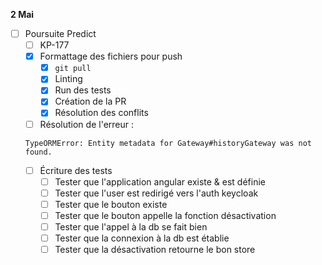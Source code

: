 **2 Mai**
- [ ] Poursuite Predict
    - [ ] KP-177
    - [x] Formattage des fichiers pour push 
        - [x] ```git pull```
        - [x] Linting
        - [x] Run des tests
        - [x] Création de la PR
        - [x] Résolution des conflits
    - [ ] Résolution de l'erreur : 
    ```
    TypeORMError: Entity metadata for Gateway#historyGateway was not found.
    ```
    - [ ] Écriture des tests
        - [ ] Tester que l'application angular existe & est définie
        - [ ] Tester que l'user est redirigé vers l'auth keycloak
        - [ ] Tester que le bouton existe
        - [ ] Tester que le bouton appelle la fonction désactivation
        - [ ] Tester que l'appel à la db se fait bien
        - [ ] Tester que la connexion à la db est établie
        - [ ] Tester que la désactivation retourne le bon store